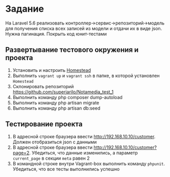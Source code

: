 # Задание

На Laravel 5.6 реализовать контроллер->сервис->репозиторий->модель для получения списка всех записей из модели и отдачи их в виде json. Нужна пагинация. Покрыть код юнит-тестами

Развертывание тестового окружения и проекта
-----------------------------

1. Установить и настроить [Homestead][Homestead]
2. Выполнить `vagrant up` и `vagrant ssh` в папке, в которой установлен `Homestead`
3. Склонировать репозиторий https://github.com/superjarilo/Notamedia_test_1
4. Выполнить команду php composer dump-autoload
5. Выполнить команду php artisan migrate
6. Выполнить команду php artisan db:seed

Тестирование проекта
-----------------------------
1. В адресной строке браузера ввести http://192.168.10.10/customer. Должен отобразиться json с данными
2. В адресной строке браузера ввести http://192.168.10.10/customer?page=2. Убедиться, что данные изменились, а параметр `current_page` в секции `meta` равен 2
3. В командной строке внутри Vagrant-box выполнить команду `phpunit`. Убедиться, что все тесты выполнились успешно

[Homestead]: https://laravel.com/docs/5.6/homestead
